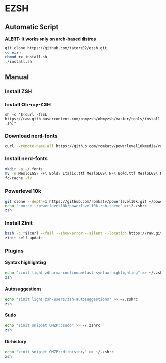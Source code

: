 # EZSH

## Automatic Script
**ALERT: It works only on arch-based distros**
```bash
git clone https://github.com/tatore02/ezsh.git
cd ezsh
chmod +x install.sh
./install.sh
```

## Manual
### Install ZSH

### Install Oh-my-ZSH
`sh -c "$(curl -fsSL https://raw.githubusercontent.com/ohmyzsh/ohmyzsh/master/tools/install.sh)"`
### Download nerd-fonts
```bash
curl --remote-name-all https://github.com/romkatv/powerlevel10kmedia/raw/master/{MesloLGS%20NF%20Regular.ttf,MesloLGS%20NF%20Bold.ttf,MesloLGS%20NF%20Italic.ttf,MesloLGS%20NF%20Bold%20Italic.ttf}
```
### Install nerd-fonts
```bash
mkdir -p ~/.fonts
mv -n MesloLGS\ NF\ Bold\ Italic.ttf MesloLGS\ NF\ Bold.ttf MesloLGS\ NF\ Italic.ttf MesloLGS\ NF\ Regular.ttf ~/.fonts
fc-cache -fv
```
### Powerlevel10k
```bash
git clone --depth=1 https://github.com/romkatv/powerlevel10k.git ~/powerlevel10k
echo 'source ~/powerlevel10k/powerlevel10k.zsh-theme' >>~/.zshrc
zsh
```

### Install Zinit
```bash
bash -c "$(curl --fail --show-error --silent --location https://raw.githubusercontent.com/zdharma-continuum/zinit/HEAD/scripts/install.sh)"
zinit self-update
```
### Plugins
#### Syntax highlighting
```bash
echo "zinit light zdharma-continuum/fast-syntax-highlighting" >> ~/.zshrc
zsh
```
#### Autosuggestions
```bash
echo "zinit light zsh-users/zsh-autosuggestions" >> ~/.zshrc
zsh
```
#### Sudo
```bash
echo "zinit snippet OMZP::sudo" >> ~/.zshrc
zsh
```
#### Dirhistory
```bash
echo "zinit snippet OMZP::dirhistory" >> ~/.zshrc
zsh
```

